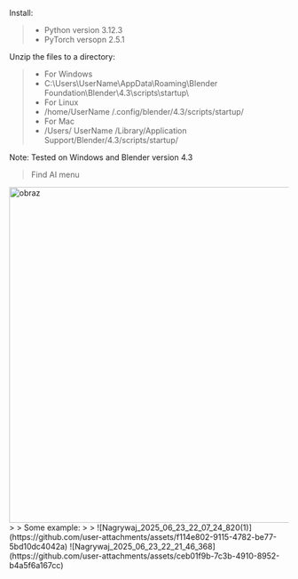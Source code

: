 Install:

> - Python version 3.12.3 
> - PyTorch versopn 2.5.1

Unzip the files to a directory:

> - For Windows
> - C:\Users\UserName\AppData\Roaming\Blender Foundation\Blender\4.3\scripts\startup\
> - For Linux
> - /home/UserName /.config/blender/4.3/scripts/startup/
> - For Mac
> - /Users/ UserName /Library/Application Support/Blender/4.3/scripts/startup/

Note: Tested on Windows and Blender version 4.3

> Find AI menu
<img width="854" height="604" alt="obraz" src="https://github.com/user-attachments/assets/4ab9e8f6-0298-478a-b23b-926d5a1a2695" />
>
> Some example:
> >
![Nagrywaj_2025_06_23_22_07_24_820(1)](https://github.com/user-attachments/assets/f114e802-9115-4782-be77-5bd10dc4042a)
![Nagrywaj_2025_06_23_22_21_46_368](https://github.com/user-attachments/assets/ceb01f9b-7c3b-4910-8952-b4a5f6a167cc)



